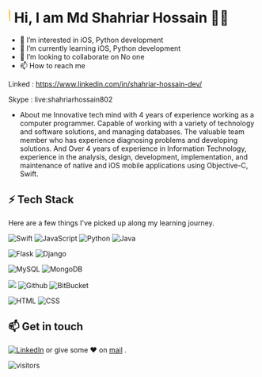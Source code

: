 # <img src="https://raw.githubusercontent.com/ABSphreak/ABSphreak/master/gifs/Hi.gif" height="32px" width="5px"> Hi, I am Md Shahriar Hossain 👨‍💻


- 👀 I’m interested in iOS, Python development
- 🌱 I’m currently learning iOS, Python development
- 💞️ I’m looking to collaborate on No one
- 📫 How to reach me 

Linked : https://www.linkedin.com/in/shahriar-hossain-dev/

Skype : live:shahriarhossain802

- About me
Innovative tech mind with 4 years of experience working as a computer programmer. Capable of working with a variety of technology and software solutions, and managing databases. The valuable team member who has experience diagnosing problems and developing solutions. And Over 4 years of experience in Information Technology, experience in the analysis, design, development, implementation, and maintenance of native and iOS mobile applications using Objective-C, Swift.

## ⚡ Tech Stack

Here are a few things I've picked up along my learning journey.

![Swift](https://img.shields.io/badge/-Swift-000?style=for-the-badge&logo=swift) ![JavaScript](https://img.shields.io/badge/JavaScript-F7DF1E?style=for-the-badge&logo=javascript&logoColor=black) ![Python](https://img.shields.io/badge/-Python-000?style=for-the-badge&logo=python) ![Java](https://img.shields.io/badge/Java-ED8B00?style=for-the-badge&logo=java&logoColor=white) 

![Flask](https://img.shields.io/badge/Flask-000000?style=for-the-badge&logo=flask&logoColor=white) ![Django](https://img.shields.io/badge/Django-092E20?style=for-the-badge&logo=django&logoColor=white)

 ![MySQL](https://img.shields.io/badge/MySQL-00000F?style=for-the-badge&logo=mysql&logoColor=white) ![MongoDB](https://img.shields.io/badge/MongoDB-4EA94B?style=for-the-badge&logo=mongodb&logoColor=white)

 ![](https://img.shields.io/badge/git%20-%23F05033.svg?&style=for-the-badge&logo=git&logoColor=white)  ![Github](https://img.shields.io/badge/github%20-%23121011.svg?&style=for-the-badge&logo=github&logoColor=white) ![BitBucket](https://img.shields.io/badge/bitbucket%20-%230047B3.svg?&style=for-the-badge&logo=bitbucket&logoColor=white)
 
 ![HTML](https://img.shields.io/badge/HTML5-E34F26?style=for-the-badge&logo=html5&logoColor=white) ![CSS](https://img.shields.io/badge/CSS-239120?&style=for-the-badge&logo=css3&logoColor=white)

## 📫 Get in touch
[![LinkedIn](https://img.shields.io/badge/LinkedIn-0077B5?style=for-the-badge&logo=linkedin&logoColor=white)](https://www.linkedin.com/in/shahriar-hossain-dev/) 
or give some ♥ on [mail](mailto:shahriar.hossain.dev@gmail.com) .



![visitors](https://visitor-badge.glitch.me/badge?page_id=ShahriarHossainDev)
<!---
ShahriarHossainDev/ShahriarHossainDev is a ✨ special ✨ repository because its `README.md` (this file) appears on your GitHub profile.
You can click the Preview link to take a look at your changes.
--->
